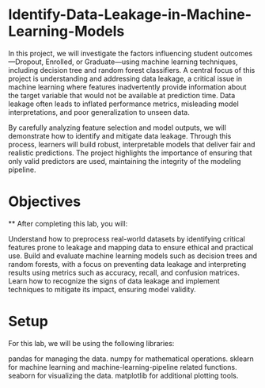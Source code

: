 # Identify-Data-Leakage-in-Machine-Learning-Models

In this project, we will investigate the factors influencing student outcomes—Dropout, Enrolled, or Graduate—using machine learning techniques, including decision tree and random forest classifiers. A central focus of this project is understanding and addressing data leakage, a critical issue in machine learning where features inadvertently provide information about the target variable that would not be available at prediction time. Data leakage often leads to inflated performance metrics, misleading model interpretations, and poor generalization to unseen data.

By carefully analyzing feature selection and model outputs, we will demonstrate how to identify and mitigate data leakage. Through this process, learners will build robust, interpretable models that deliver fair and realistic predictions. The project highlights the importance of ensuring that only valid predictors are used, maintaining the integrity of the modeling pipeline.

# Objectives
** After completing this lab, you will:

Understand how to preprocess real-world datasets by identifying critical features prone to leakage and mapping data to ensure ethical and practical use.
Build and evaluate machine learning models such as decision trees and random forests, with a focus on preventing data leakage and interpreting results using metrics such as accuracy, recall, and confusion matrices.
Learn how to recognize the signs of data leakage and implement techniques to mitigate its impact, ensuring model validity.


# Setup
For this lab, we will be using the following libraries:

pandas for managing the data.
numpy for mathematical operations.
sklearn for machine learning and machine-learning-pipeline related functions.
seaborn for visualizing the data.
matplotlib for additional plotting tools.
